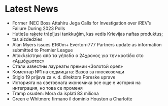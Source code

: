 # Latest News
-  Former INEC Boss Attahiru Jega Calls for Investigation over iREV’s Failure During 2023 Polls
-  Hutiešu raķete trāpījusi tankkuģim, kas vedis Krievijas naftas produktus; tas aizdedzies
-  Alan Myers issues £160m+ Everton-777 Partners update as information submitted to Premier League
-  Αποκλείστηκε από τα γήπεδα ο 24χρονος για την κροτίδα στο «Αμμόχωστος»
-  Стали известны лауреаты премии «Золотой орел»
-  Коментар №1 на седмицата: Вазов за плоскоземци
-  Stiglo 19 prijava za v. d. direktora Poreske uprave
-  Историята на световната икономика все още е история на интеграция, но това се променя
-  Tramp osuđen: Mora da isplati 83 miliona
-  Green e Whitmore firmano il dominio Houston a Charlotte
